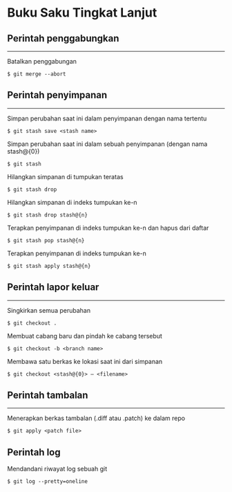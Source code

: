 # Buku Saku Tingkat Lanjut

## Perintah penggabungkan

---

Batalkan penggabungan

`$ git merge --abort`

## Perintah penyimpanan

---

Simpan perubahan saat ini dalam penyimpanan dengan nama tertentu

`$ git stash save <stash name>`

Simpan perubahan saat ini dalam sebuah penyimpanan (dengan nama stash@{0})

`$ git stash`

Hilangkan simpanan di tumpukan teratas

`$ git stash drop`

Hilangkan simpanan di indeks tumpukan ke-n

`$ git stash drop stash@{n}`

Terapkan penyimpanan di indeks tumpukan ke-n dan hapus dari daftar

`$ git stash pop stash@{n}`

Terapkan penyimpanan di indeks tumpukan ke-n

`$ git stash apply stash@{n}`

## Perintah lapor keluar

---

Singkirkan semua perubahan

`$ git checkout .`

Membuat cabang baru dan pindah ke cabang tersebut

`$ git checkout -b <branch name>`

Membawa satu berkas ke lokasi saat ini dari simpanan

`$ git checkout <stash@{0}> — <filename>`

## Perintah tambalan

---

Menerapkan berkas tambalan (.diff atau .patch) ke dalam repo

`$ git apply <patch file>`

## Perintah log

Mendandani riwayat log sebuah git

`$ git log --pretty=oneline`
